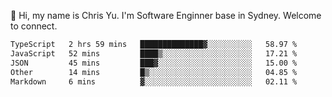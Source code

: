 👋 Hi, my name is Chris Yu. I'm Software Enginner base in Sydney. Welcome to connect.

<!--START_SECTION:waka-->

```txt
TypeScript   2 hrs 59 mins   ██████████████▓░░░░░░░░░░   58.97 %
JavaScript   52 mins         ████▒░░░░░░░░░░░░░░░░░░░░   17.21 %
JSON         45 mins         ███▓░░░░░░░░░░░░░░░░░░░░░   15.00 %
Other        14 mins         █▒░░░░░░░░░░░░░░░░░░░░░░░   04.85 %
Markdown     6 mins          ▓░░░░░░░░░░░░░░░░░░░░░░░░   02.11 %
```

<!--END_SECTION:waka-->
